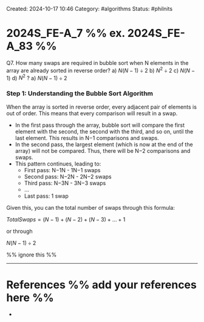 Created: 2024-10-17 10:46
Category:  #algorithms
Status: #philnits



# 2024S_FE-A_7 %% ex. 2024S_FE-A_83 %%

Q7. How many swaps are required in bubble sort when N elements in the array are already sorted in reverse order?
a) $N(N-1) ÷ 2$
b) $N^2  ÷  2$
c) $N(N-1)$
d) $N^2$
?
a) $N(N-1) ÷ 2$
### Step 1: Understanding the Bubble Sort Algorithm

When the array is sorted in reverse order, every adjacent pair of elements is out of order. This means that every comparison will result in a swap.

- In the first pass through the array, bubble sort will compare the first element with the second, the second with the third, and so on, until the last element. This results in N−1 comparisons and swaps.
- In the second pass, the largest element (which is now at the end of the array) will not be compared. Thus, there will be N−2 comparisons and swaps.
- This pattern continues, leading to:
    - First pass: N−1N - 1N−1 swaps
    - Second pass: N−2N - 2N−2 swaps
    - Third pass: N−3N - 3N−3 swaps
    - ...
    - Last pass: 1 swap

Given this, you can the total number of swaps through this formula:

$Total Swaps=(N−1)+(N−2)+(N−3)+…+1$

or through

$N(N-1) ÷ 2$

%% ignore this %%
<!--SR:!2024-10-18,1,130-->
---









# References %% add your references here %%
- 